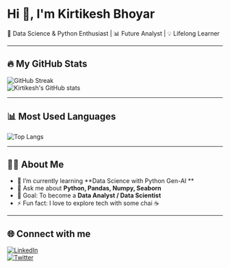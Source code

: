# Hi 👋, I'm Kirtikesh Bhoyar
🚀 Data Science & Python Enthusiast | 📊 Future Analyst | 💡 Lifelong Learner  

---

## 🔥 My GitHub Stats  
![GitHub Streak](https://github-readme-streak-stats.herokuapp.com/?user=Kirtikesh157&theme=radical)  
![Kirtikesh's GitHub stats](https://github-readme-stats.vercel.app/api?username=Kirtikesh157&show_icons=true&theme=radical)  

---

## 📊 Most Used Languages  
![Top Langs](https://github-readme-stats.vercel.app/api/top-langs/?username=Kirtikesh157&layout=compact&theme=tokyonight)  

---

## 👨‍💻 About Me  
- 🌱 I’m currently learning **Data Science with Python Gen-AI **  
- 💬 Ask me about **Python, Pandas, Numpy, Seaborn**  
- 🎯 Goal: To become a **Data Analyst / Data Scientist**  
- ⚡ Fun fact: I love to explore tech with some chai ☕  

---

## 🌐 Connect with me  
[![LinkedIn](https://img.shields.io/badge/LinkedIn-blue?style=for-the-badge&logo=linkedin)](https://linkedin.com/in/your-link)  
[![Twitter](https://img.shields.io/badge/Twitter-blue?style=for-the-badge&logo=twitter)](https://twitter.com/your-link)  
